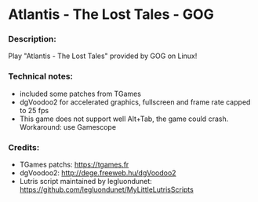 # Atlantis - The Lost Tales - GOG
### Description:
Play "Atlantis - The Lost Tales" provided by GOG on Linux!
### Technical notes:
- included some patches from TGames
- dgVoodoo2 for accelerated graphics, fullscreen and frame rate capped to 25 fps
- This game does not support well Alt+Tab, the game could crash. Workaround: use Gamescope
### Credits:
- TGames patchs: https://tgames.fr
- dgVoodoo2: http://dege.freeweb.hu/dgVoodoo2
- Lutris script maintained by legluondunet: https://github.com/legluondunet/MyLittleLutrisScripts
